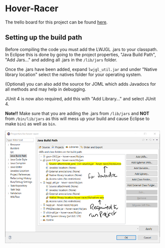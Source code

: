 # Hover-Racer
The trello board for this project can be found [here](https://trello.com/b/2euP6bQy/planning).
## Setting up the build path
Before compiling the code you must add the LWJGL .jars to your classpath. In Eclipse this is done by going to the project properties, "Java Build Path", "Add Jars..." and adding all .jars in the `/lib/jars` folder.

Once the .jars have been added, expand `lwjgl_util.jar` and under "Native library location" select the natives folder for your operating system.

(Optional) you can also add the source for JOML which adds Javadocs for all methods and may help in debugging.

JUnit 4 is now also required, add this with "Add Library..." and select JUnit 4.

**Note!!** Make sure that you are adding the .jars from `/lib/jars` and **NOT** from `/bin/lib/jars` as this will mess up your build and cause Eclipse to make `bin1` as well as `bin`. 

![The Eclipse Build Path Window](buildPath.png)